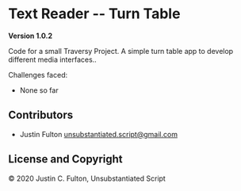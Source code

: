 # Text Reader -- Turn Table
**Version 1.0.2**

Code for a small Traversy Project. A simple turn table app to develop different media interfaces..

Challenges faced:

- None so far


## Contributors

- Justin Fulton <unsubstantiated.script@gmail.com>

## License and Copyright

© 2020 Justin C. Fulton, Unsubstantiated Script
